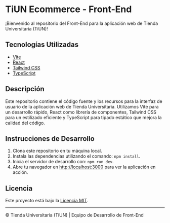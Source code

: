# TiUN Ecommerce - Front-End

¡Bienvenido al repositorio del Front-End para la aplicación web de Tienda Universitaria (TiUN)!

## Tecnologías Utilizadas

- [Vite](https://vitejs.dev/)
- [React](https://react.dev/learn)
- [Tailwind CSS](https://tailwindcss.com/docs)
- [TypeScript](https://www.typescriptlang.org/docs/)

## Descripción

Este repositorio contiene el código fuente y los recursos para la interfaz de usuario de la aplicación web de Tienda Universitaria. Utilizamos Vite para un desarrollo rápido, React como librería de componentes, Tailwind CSS para un estilizado eficiente y TypeScript para tipado estático que mejora la calidad del código.

## Instrucciones de Desarrollo

1. Clona este repositorio en tu máquina local.
2. Instala las dependencias utilizando el comando: `npm install`.
3. Inicia el servidor de desarrollo con: `npm run dev`.
4. Abre tu navegador en [http://localhost:3000](http://localhost:5173) para ver la aplicación en acción.

## Licencia

Este proyecto está bajo la [Licencia MIT](LICENSE).

---

© Tienda Universitaria (TiUN) | Equipo de Desarrollo de Front-End

